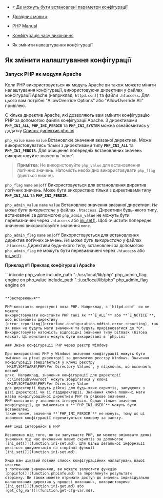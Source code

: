 - [« Де можуть бути встановлені параметри конфігурації](configuration.changes.modes.md)
- [Довідник мови »](langref.md)

- [PHP Manual](index.md)
- [Конфігурація часу виконання](configuration.md)
- Як змінити налаштування конфігурації

## Як змінити налаштування конфігурації

### Запуск PHP як модуля Apache

Коли PHP використовується як модуль Apache ви також можете міняти
налаштування конфігурації, використовуючи директиви у файлах конфігурації Apache
(наприклад, `httpd.conf`) та файли `.htaccess`. Для цього вам потрібні
"AllowOverride Options" або "AllowOverride All" привілею.

Є кілька директив Apache, які дозволяють вам змінити
конфігурацію PHP за допомогою файлів конфігурації Apache. З директивами
**`PHP_INI_ALL`**, **`PHP_INI_PERDIR`** та **`PHP_INI_SYSTEM`** можна
ознайомитись у додатку [Список директив php.ini](ini.list.md).

`php_value` `name` `value`
Встановлює значення вказаної директиви. Може використовуватись тільки
з директивами типу **`PHP_INI_ALL`** та **`PHP_INI_PERDIR`**. Для очищення
попередніх встановлених значень використовуйте значення 'none'.

> **Примітка**: Не використовуйте `php_value` для встановлення логічних
> значень. Натомість необхідно використовувати `php_flag` (дивіться
> нижче).

`php_flag` `name` `on|off`
Використовується для встановлення директив логічних значень. Може бути
використано тільки з директивами типу **`PHP_INI_ALL`** та
**`PHP_INI_PERDIR`**.

`php_admin_value` `name` `value`
Встановлює значення вказаної директиви. *Не може бути використане*
у файлах `.htaccess`. Директиви будь-якого типу, встановлені за допомогою
`php_admin_value` не можуть бути перевизначені через `.htaccess` або
[ini_set()](function.ini-set.md). Щоб очистити попереднє значення
використовуйте значення `none`.

`php_admin_flag` `name` `on|off`
Використовується для встановлення директив логічних значень. *Не може
бути використано* у файлах `.htaccess`. Директиви будь-якого типу,
встановлені за допомогою `php_admin_flag` не можуть бути перевизначені
через `.htaccess` або [ini_set()](function.ini-set.md).

**Приклад #1 Приклад конфігурації Apache**

`` inicode
<IfModule mod_php5.c>
php_value include_path ".:/usr/local/lib/php"
php_admin_flag engine on
</IfModule>
<IfModule mod_php4.c>
php_value include_path ".:/usr/local/lib/php"
php_admin_flag engine on
</IfModule>
````

**Застереження**

PHP-константи недоступні поза PHP. Наприклад, в `httpd.conf` ви не можете
використовувати константи PHP такі як **`E_ALL`** або **`E_NOTICE`**,
щоб встановити директиву
[error_reporting](errorfunc.configuration.md#ini.error-reporting), так
як вони не будуть мати значення та будуть прирівнюватися до *0*.
Використовуйте натомість відповідні значення типу bitmask (бітова
маска). Ці константи можуть бути використані в `php.ini`

### Зміна конфігурації PHP через реєстр Windows

При використанні PHP у Windows значення конфігурації можуть бути
змінено на рівні директорії за допомогою реєстру Windows. Значення
конфігурації зберігаються у ключі реєстру
`HKLM\SOFTWARE\PHP\Per Directory Values`, у підключах, що включають повний
шлях. Наприклад, значення конфігурації для директорії
`c:\inetpub\wwwroot` можуть зберігатися у ключі
`HKLM\SOFTWARE\PHP\Per Directory Value
для директорії будуть дійсні для будь-яких скриптів, запущених з
цієї директорії чи її піддиректорії. Значення ключа повинні мати
назва конфігураційної директиви PHP та рядкове значення.
PHP-константи у значеннях ігноруються. Однак тільки значення
конфігурації, що змінюються в **`PHP_INI_USER`** можуть бути встановлені
таким чином, значення **`PHP_INI_PERDIR`** не можуть, тому що ці
значення конфігурації перечитуються кожному за запиту.

### Інші інтерфейси в PHP

Незалежно від того, як ви запускаєте PHP, ви можете змінювати деякі
значення під час виконання ваших скриптів за допомогою
[ini_set()](function.ini-set.md). Для більш детальної інформації
дивіться документацію на сторінці функції
[ini_set()](function.ini-set.md).

Якщо вам цікавий повний список конфігураційних налаштувань вашої системи
з поточними значеннями, ви можете запустити функцію
[phpinfo()](function.phpinfo.md) та переглянути результати
сторінку. Ви також можете отримати доступ до значень індивідуально
налаштованих директив у процесі виконання, використовуючи
[ini_get()](function.ini-get.md) або
[get_cfg_var()](function.get-cfg-var.md).
